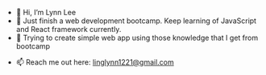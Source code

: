 - 👋 Hi, I’m Lynn Lee
- 🌱 Just finish a web development bootcamp. Keep learning of JavaScript and React framework currently.
- 🌱 Trying to create simple web app using those knowledge that I get from bootcamp
<!-- - 💞️ I’m looking to an entry-level web developer job -->
- 📫 Reach me out here: linglynn1221@gmail.com

<!---
LynnLee93/LynnLee93 is a ✨ special ✨ repository because its `README.md` (this file) appears on your GitHub profile.
You can click the Preview link to take a look at your changes.
--->

